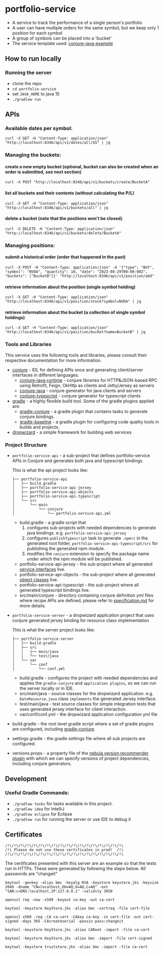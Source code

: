 # portfolio-service
- A service to track the performance of a single person's portfolio
- A user can have multiple orders for the same symbol, but we keep only 1 position for each symbol
- A group of symbols can be placed into a 'bucket'
- The service template used: [conjure-java-example](https://github.com/palantir/conjure-java-example)

## How to run locally
### Running the server
- clone the repo
- `cd portfolio-service`
- set `JAVA_HOME` to java 15
- `./gradlew run`

## APIs
### Available dates per symbol:
```
curl -X GET -H "Content-Type: application/json" "http://localhost:8346/api/v1/dates/all/GS" | jq
```

### Managing the buckets:
#### create a new empty bucket (optional, bucket can also be created when an order is submitted, see next section)
```
curl -X POST "http://localhost:8346/api/v1/buckets/create/BucketA"
```

#### list all buckets and their contents (without calculating the P/L)
```
curl -X GET -H "Content-Type: application/json" "http://localhost:8346/api/v1/buckets/all" | jq
```

#### delete a bucket (note that the positions won't be closed)
```
curl -X DELETE -H "Content-Type: application/json" "http://localhost:8346/api/v1/buckets/delete/BucketA"
```

### Managing positions:
#### submit a historical order (order that happened in the past)
```
curl -X POST -H "Content-Type: application/json" -d '{"type": "BUY", "symbol": "NVDA", "quantity": 10, "date": "2023-08-29T00:00:00Z", "buckets": ["BucketB"]}' "http://localhost:8346/api/v1/position/add"
```

#### retrieve information about the position (single symbol holding)
```
curl -X GET -H "Content-Type: application/json" "http://localhost:8346/api/v1/position/stock?symbol=NVDA" | jq
```

#### retrieve information about the bucket (a collection of single symbol holdings)
```
curl -X GET -H "Content-Type: application/json" "http://localhost:8346/api/v1/position/bucket?name=BucketB" | jq
```


### Tools and Libraries

This service uses the following tools and libraries, please consult their respective documentation for more information.
* [conjure](https://github.com/palantir/conjure) - IDL for defining APIs once and generating client/server interfaces in different languages.
    * [conjure-java-runtime](https://github.com/palantir/conjure-java-runtime/) - conjure libraries for HTTP&JSON-based RPC using Retrofit, Feign, OkHttp as clients and Jetty/Jersey as servers
    * [conjure-java](https://github.com/palantir/conjure-java) - conjure generator for java clients and servers 
    * [conjure-typescript](https://github.com/palantir/conjure-typescript) - conjure generator for typescript clients
* [gradle](https://gradle.org/) - a highly flexible build tool. Some of the gradle plugins applied are:
     *  [gradle-conjure](https://github.com/palantir/gradle-conjure) - a gradle plugin that contains tasks to generate conjure bindings.
     *  [gradle-baseline](https://github.com/palantir/gradle-baseline) - a gradle plugin for configuring code quality tools in builds and projects.
* [dropwizard](https://www.dropwizard.io/en/stable/) - a simple framework for building web services

### Project Structure

* `portfolio-service-api` - a sub-project that defines portfolio-service APIs in Conjure and generates both java and typescript bindings.

    This is what the api project looks like:
    ```
    ├── portfolio-service-api
    │   ├── build.gradle
    │   ├── portfolio-service-api-jersey
    │   ├── portfolio-service-api-objects
    │   ├── portfolio-service-api-typescript
    │   └── src
    │       └── main
    │           └── conjure
    │               └── portfolio-service-api.yml
    ```
    * build.gradle - a gradle script that 
        1. configures sub-projects with needed dependencies to generate java bindings. e.g. `portfolio-service-api-jersey`
        2. configures `publishTypescript` task to generate `.npmrc` in the generated root folder, `portfolio-service-api-typescript/src` for publishing the generated npm module.
        3. modifies the `conjure` extension to specify the package name under which the npm module will be published.
    * portfolio-service-api-jersey - the sub-project where all generated [service interfaces](portfolio-service-api/src/main/conjure/portfolio-service-api.yml#L51) live.
    * portfolio-service-api-objects - the sub-project where all generated [object classes](portfolio-service-api/src/main/conjure/portfolio-service-api.yml#L4) live.
    * portfolio-service-api-typescript - the sub-project where all generated typescript bindings live.
    * src/main/conjure - directory containing conjure definition yml files where recipe APIs are defined, please refer to [specification.md](https://github.com/palantir/conjure/blob/develop/docs/specification.md) for more details.

* `portfolio-service-server` - a dropwizard application project that uses conjure generated jersey binding for resource class implementation

    This is what the server project looks like:
    ```
    ├── portfolio-service-server
    │   ├── build.gradle
    │   ├── src
    │   │   ├── main/java
    │   │   └── test/java
    │   └── var
    │       └── conf
    │           └── conf.yml
    ```
    * build.gradle - configures the project with needed dependencies and applies the `gradle-conjure` and `application plugins`, so we can run the server locally or in IDE.
    * src/main/java - source classes for the dropwizard application. e.g. `DateResource.java` class `implements` the generated Jersey interface.
    * test/main/java - test source classes for simple integration tests that uses generated jersey interface for client interaction.
    * var/conf/conf.yml - the dropwizard application configuration yml file

* build.gradle - the root level gradle script where a set of gradle plugins are configured, including [gradle-conjure](https://github.com/palantir/gradle-conjure).
* settings.gradle - the gradle settings file where all sub projects are configured.
* versions.props - a property file of the [nebula version recommender plugin](https://github.com/nebula-plugins/nebula-dependency-recommender-plugin) with which we can specify versions of project dependencies, including conjure generators.

## Development

### Useful Gradle Commands:

* `./gradlew tasks` for tasks available in this project.
* `./gradlew idea` for IntelliJ
* `./gradlew eclipse` for Eclipse
* `./gradlew run` for running the server or use IDE to debug it

## Certificates
```
/!\/!\/!\/!\/!\/!\/!\/!\/!\/!\/!\/!\/!\/!\/!\/!\/!\/!\
/!\ Please do not use these certificates in prod!  /!\
/!\/!\/!\/!\/!\/!\/!\/!\/!\/!\/!\/!\/!\/!\/!\/!\/!\/!\
```
The certificates presented with this server are an example so that the tests run in HTTPs. These were generated by following the steps below. All passwords are "changeit"

```
keytool -genkey -alias bmc -keyalg RSA -keystore keystore.jks -keysize 2048 -dname "CN=localhost,OU=AQ,O=AQ,C=AQ" -ext "SAN:c=DNS:localhost,IP:127.0.0.1" -validity 3650

openssl req -new -x509 -keyout ca-key -out ca-cert

keytool -keystore KeyStore.jks -alias bmc -certreq -file cert-file

openssl x509 -req -CA ca-cert -CAkey ca-key -in cert-file -out cert-signed -days 365 -CAcreateserial -passin pass:changeit

keytool -keystore KeyStore.jks -alias CARoot -import -file ca-cert

keytool -keystore KeyStore.jks -alias bmc -import -file cert-signed

keytool -keystore truststore.jks -alias bmc -import -file ca-cert
```
